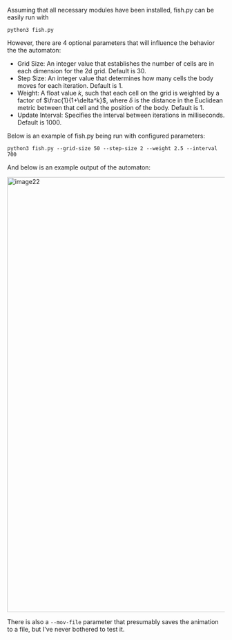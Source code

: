 Assuming that all necessary modules have been installed, fish.py can be easily run with

```python3 fish.py```

However, there are 4 optional parameters that will influence the behavior the the automaton:

- Grid Size: An integer value that establishes the number of cells are in each dimension for the 2d grid. Default is 30.
- Step Size: An integer value that determines how many cells the body moves for each iteration. Default is 1.
- Weight: A float value $k$, such that each cell on the grid is weighted by a factor of $\frac{1}{1+\delta^k}$, where $\delta$ is the distance in the Euclidean metric between that cell and the position of the body. Default is 1.
- Update Interval: Specifies the interval between iterations in milliseconds. Default is 1000.

Below is an example of fish.py being run with configured parameters:

```python3 fish.py --grid-size 50 --step-size 2 --weight 2.5 --interval 700```

And below is an example output of the automaton:

<img width="1919" height="1006" alt="image22" src="https://github.com/user-attachments/assets/473c7612-700c-4cf2-bc3f-29d2c25d177a" />

There is also a ```--mov-file``` parameter that presumably saves the animation to a file, but I've never bothered to test it.
